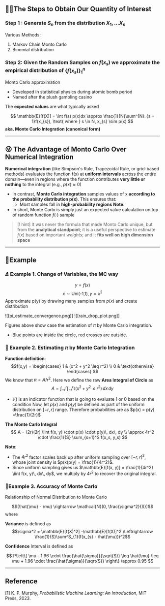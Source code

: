 ## 🏃‍♂️The Steps to Obtain Our Quantity of Interest
### Step 1 : Generate $S_n$ from the distribution $X_1, ...X_n$
 Various Methods: 
 1. Markov Chain Monto Carlo
 2. Binomial distribution
### Step 2: Given the Random Samples on $f(x_{s})$ we approximate the empirical distribution of $\{f(x_s)\}^n_1$
Monto Carlo approximation
- Developed in statistical physics during atomic bomb period
- Named after the plush gambling casino

The **expected values** are what typically asked

$$
\mathbb{E}[f(X)] = \int f(s) p(x)dx \approx \frac{1}{N}\sum^{N}_{s = 1}f(x_{s}), \text{ where } s \in N,  x_{s} \sim p(x)
$$
**aka. Monte Carlo Integration (canonical form)**

---

## 😜 The Advantage of Monto Carlo Over Numerical Integration 

 **Numerical integration** (like Simpson's Rule, Trapezoidal Rule, or grid-based methods) evaluates the function f(x) at **uniform intervals** across the entire domain—even in regions where the function contributes **very little or nothing** to the integral (e.g., $p(x) \approx 0$)
 
- In contrast, **Monte Carlo integration** samples values of x **according to the probability distribution p(x)**. This ensures that:
    - Most samples fall in **high-probability regions**
**Note**:
- In short, Monte Carlo is simply just an expected value calculation on top of random function $f\left( \cdot \right)$ sample

> [! hint] It was never the formula that made Monto Carlo unique, but from the **analytical standpoint**; it is a useful perspective to estimate $f(x)$ based on important *weights*; and it **fits well on high dimension space** 

---
## 📘Example
### $\Delta$ Example 1.  Change of Variables, the MC way

$$y = f(x)$$
$$x \sim \text{Uni(-1,1)}, y = x^2$$
Approximate p(y) by drawing many samples from $p(x)$ and create distribution

![[pi_estimate_convergence.png]]
![[rain_drop_plot.png]]

Figures above show case the estimation of  $\pi$ by Monte Carlo integration. 
- Blue points are inside the circle, red crosses are outside.

### 🎤 Example 2. Estimating $\pi$ by Monte Carlo Integration
**Function definition**:
$$f(x,y) = \begin{cases}
1 & (x^2 + y^2 \leq r^2) \\
0 & \text{otherwise}
\end{cases}
$$
We know that $\pi = A / r^2$. Here we define the raw **Area Integral of Circle** as
$$
 A = \int^{r}_{-r} \int^{r}_{-r} \mathbb{I}(x^2 +y^2 \leq r^2) \,dx\,dy
$$
- $\mathbb{I}()$ is an indicator function that is going to evaluate 1 or 0 based on the condition
Now, let $p(x)$ and $p(y)$ be defined as part of the uniform distribution on $[-r, r]$ range. Therefore probabilities are as $p(x) = p(y) =\frac{1}{2r}$

**The Monte Carlo Integral**
$$
A = (2r)(2r) \iint f(x, y) \cdot p(x) \cdot p(y)\, dx\, dy \\
\approx 4r^2 \cdot \frac{1}{S} \sum_{s=1}^S f(x_s, y_s)
$$

**Note:**
- The $4r^2$ factor scales back up after uniform sampling over $[-r, r]^2$, whose joint density is $p(x)p(y) = \frac{1}{4r^2}$.
- Since uniform sampling gives us $\mathbb{E}[f(x, y)] = \frac{1}{4r^2} \iint f(x, y)\, dx\, dy$, we multiply by $4r^2$ to recover the original integral.


### 🎯Example 3. Accuracy of Monte Carlo

Relationship of Normal Distribution to Monte Carlo

$$(\hat{\mu} - \mu) \rightarrow \mathcal{N}(0, \frac{\sigma^2}{S})$$
where 

**Variance** is defined as
$$\sigma^2 = \mathbb{E}[f(X)^2] -\mathbb{E}[f(X)]^2 \Leftrightarrow \frac{1}{S}\sum^S_{1}(f(x_{s} - \hat{\mu}))^2$$

**Confidence** Interval is defined as

$$
P\left\{ \mu - 1.96 \cdot \frac{\hat{\sigma}}{\sqrt{S}} 
\leq \hat{\mu} \leq 
\mu + 1.96 \cdot \frac{\hat{\sigma}}{\sqrt{S}} \right\} \approx 0.95
$$
















---
## Reference
[1] K. P. Murphy, *Probabilistic Machine Learning: An Introduction*, MIT Press, 2023.


